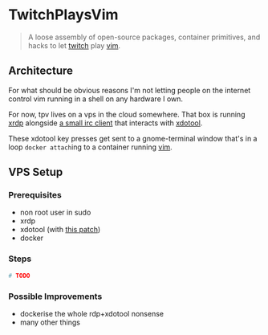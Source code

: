 # TwitchPlaysVim

> A loose assembly of open-source packages, container primitives, and hacks to let [twitch](https://twitch.tv) play [vim](http://www.vim.org/).

## Architecture

For what should be obvious reasons I'm not letting people on the internet control vim running in a shell on any hardware I own.

For now, tpv lives on a vps in the cloud somewhere. That box is running [xrdp](https://github.com/neutrinolabs/xrdp) alongside [a small irc client](https://github.com/twitchplaysvim/relay) that interacts with [xdotool](https://github.com/jordansissel/xdotool).

These xdotool key presses get sent to a gnome-terminal window that's in a loop `docker attach`ing to a container running [vim](https://github.com/twitchplaysvim/vim-dockerfile/blob/master/Dockerfile).

## VPS Setup

### Prerequisites
* non root user in sudo
* xrdp
* xdotool (with [this patch](https://github.com/jordansissel/xdotool/issues/126#issuecomment-240618974))
* docker

### Steps
```bash
# TODO
```

### Possible Improvements
* dockerise the whole rdp+xdotool nonsense
* many other things
